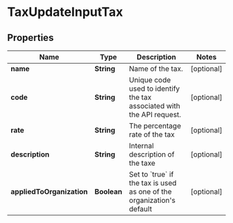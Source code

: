 

# TaxUpdateInputTax


## Properties

| Name | Type | Description | Notes |
|------------ | ------------- | ------------- | -------------|
|**name** | **String** | Name of the tax. |  [optional] |
|**code** | **String** | Unique code used to identify the tax associated with the API request. |  [optional] |
|**rate** | **String** | The percentage rate of the tax |  [optional] |
|**description** | **String** | Internal description of the taxe |  [optional] |
|**appliedToOrganization** | **Boolean** | Set to &#x60;true&#x60; if the tax is used as one of the organization&#39;s default |  [optional] |



